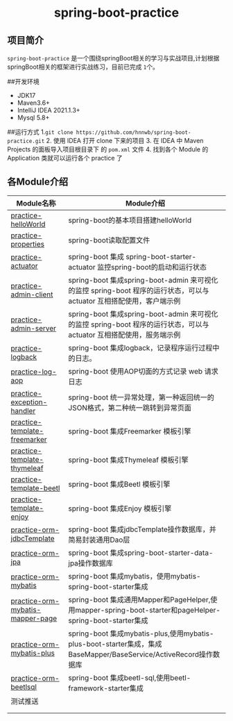 <h1 align="center">spring-boot-practice</h1>

## 项目简介

`spring-boot-practice` 是一个围绕springBoot相关的学习与实战项目,计划根据springBoot相关的框架进行实战练习，目前已完成 `1`个。

##开发环境

- JDK17
- Maven3.6+
- IntelliJ IDEA 2021.1.3+
- Mysql 5.8+

##运行方式
1.`git clone https://github.com/hnnwb/spring-boot-practice.git`
2. 使用 IDEA 打开 clone 下来的项目
3. 在 IDEA 中 Maven Projects 的面板导入项目根目录下 的 `pom.xml` 文件
4. 找到各个 Module 的 Application 类就可以运行各个 practice 了

## 各Module介绍


| Module名称                                                             | Module介绍                                                                                                            |
| ------------------------------------------------------------------------ | ----------------------------------------------------------------------------------------------------------------------- |
| [practice-helloWorld](./practice-helloworld)                           | spring-boot的基本项目搭建helloWorld                                                                                   |
| [practice-properties](./practice-properties)                           | spring-boot读取配置文件                                                                                               |
| [practice-actuator](./practice-actuator)                               | spring-boot 集成 spring-boot-starter-actuator 监控spring-boot的启动和运行状态                                         |
| [practice-admin-client](./practice-admin-client)                       | spring-boot 集成spring-boot-admin 来可视化的监控 spring-boot 程序的运行状态，可以与 actuator 互相搭配使用，客户端示例 |
| [practice-admin-server](./practice-admin-server)                       | spring-boot 集成spring-boot-admin 来可视化的监控 spring-boot 程序的运行状态，可以与 actuator 互相搭配使用，服务端示例 |
| [practice-logback](./practice-logback)                                 | spring-boot 集成logback，记录程序运行过程中的日志。                                                                   |
| [practice-log-aop](./practice-log-aop)                                 | spring-boot 使用AOP切面的方式记录 web 请求日志                                                                        |
| [practice-exception-handler](./practice-exception-handler)             | spring-boot 统一异常处理，第一种返回统一的JSON格式，第二种统一跳转到异常页面                                          |
| [practice-template-freemarker](./practice-template-freemarker)         | spring-boot 集成Freemarker 模板引擎                                                                                   |
| [practice-template-thymeleaf](./practice-template-thymeleaf)           | spring-boot 集成Thymeleaf 模板引擎                                                                                    |
| [practice-template-beetl](./practice-template-beetl)                   | spring-boot 集成Beetl 模板引擎                                                                                        |
| [practice-template-enjoy](./practice-template-enjoy)                   | spring-boot 集成Enjoy 模板引擎                                                                                        |
| [practice-orm-jdbcTemplate](./practice-orm-jdbcTemplate)               | spring-boot 集成jdbcTemplate操作数据库，并简易封装通用Dao层                                                           |
| [practice-orm-jpa](./practice-orm-jpa)                                 | spring-boot 集成spring-boot-starter-data-jpa操作数据库                                                                |
| [practice-orm-mybatis](./practice-orm-mybatis)                         | spring-boot 集成mybatis，使用mybatis-spring-boot-starter集成                                                          |
| [practice-orm-mybatis-mapper-page](./practice-orm-mybatis-mapper-page) | spring-boot 集成通用Mapper和PageHelper,使用mapper-spring-boot-starter和pageHelper-spring-boot-starter集成             |
| [practice-orm-mybatis-plus](./practice-orm-mybatis-plus)               | spring-boot 集成mybatis-plus,使用mybatis-plus-boot-starter集成，集成BaseMapper/BaseService/ActiveRecord操作数据库     |
| [practice-orm-beetlsql](./practice-orm-beetlsql)                       | spring-boot 集成beetl-sql,使用beetl-framework-starter集成                                                             |
| 测试推送                                                               |                                                                                                                       |
|                                                                        |                                                                                                                       |
|                                                                        |                                                                                                                       |
